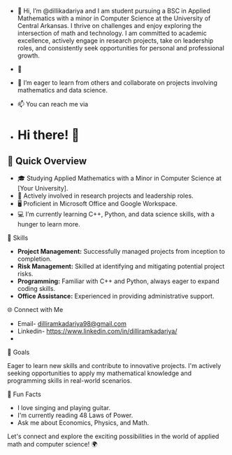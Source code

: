 - 👋 Hi, I’m @dillikadariya and I am student pursuing a BSC in Applied Mathematics with a minor in Computer Science at the University of Central Arkansas. I thrive on challenges and enjoy exploring the intersection of math and technology. I am committed to academic excellence, actively engage in research projects, take on leadership roles, and consistently seek opportunities for personal and professional growth.
- 🌱 
- 💞️ I’m eager to learn from others and collaborate on projects involving mathematics and data science.
- 📫 You can reach me via

- # Hi there! 👋

## 🚀 Quick Overview

- 🎓 Studying Applied Mathematics with a Minor in Computer Science at [Your University].
- 🌱 Actively involved in research projects and leadership roles.
- 🖥️ Proficient in Microsoft Office and Google Workspace.
- 💻 I’m currently learning C++, Python, and data science skills, with a hunger to learn more.

 🔧 Skills

- **Project Management:** Successfully managed projects from inception to completion.
- **Risk Management:** Skilled at identifying and mitigating potential project risks.
- **Programming:** Familiar with C++ and Python, always eager to expand coding skills.
- **Office Assistance:** Experienced in providing administrative support.

 🌐 Connect with Me

- Email- dilliramkadariya98@gmail.com
- Linkedin- https://www.linkedin.com/in/dilliramkadariya/
- 
 🌟 Goals

Eager to learn new skills and contribute to innovative projects. I'm actively seeking opportunities to apply my mathematical knowledge and programming skills in real-world scenarios.

 🌈 Fun Facts

- I love singing and playing guitar.
- I'm currently reading 48 Laws of Power.
- Ask me about Economics, Physics, and Math.

Let's connect and explore the exciting possibilities in the world of applied math and computer science! 🌍


<!---
dillikadariya/dillikadariya is a ✨ special ✨ repository because its `README.md` (this file) appears on your GitHub profile.
You can click the Preview link to take a look at your changes.
--->
